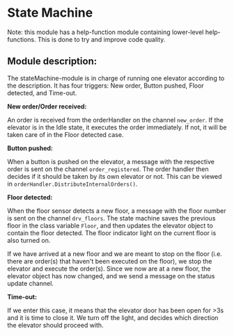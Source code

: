 # State Machine

Note: this module has a help-function module containing lower-level help-functions. This is done to try and improve code quality.

## Module description:
The stateMachine-module is in charge of running one elevator according to the description. It has four triggers: New order, Button pushed, Floor detected, and Time-out.

**New order/Order received:**

An order is received from the orderHandler on the channel `new_order`. If the elevator is in the Idle state, it executes the order immediately. If not, it will be taken care of in the Floor detected case.

**Button pushed:**

When a button is pushed on the elevator, a message with the respective order is sent on the channel `order_registered`. The order handler then decides if it should be taken by its own elevator or not. This can be viewed in `orderHandler.DistributeInternalOrders()`.

**Floor detected:**

When the floor sensor detects a new floor, a message with the floor number is sent on the channel `drv_floors`. The state machine saves the previous floor in the class variable `Floor`, and then updates the elevator object to contain the floor detected. The floor indicator light on the current floor is also turned on.

If we have arrived at a new floor and we are meant to stop on the floor (i.e. there are order(s) that haven't been executed on the floor), we stop the elevator and execute the order(s). Since we now are at a new floor, the elevator object has now changed, and we send a message on the status update channel.


**Time-out:**

If we enter this case, it means that the elevator door has been open for >3s and it is time to close it. We turn off the light, and decides which direction the elevator should proceed with.




